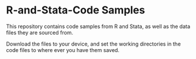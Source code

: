 # R-and-Stata-Code Samples
This repository contains code samples from R and Stata, as well as the data files they are sourced from.

Download the files to your device, and set the working directories in the code files to where ever you have them saved.

